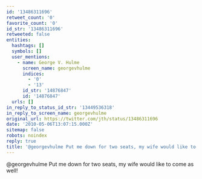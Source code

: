 ```yaml
---
id: '13486311696'
retweet_count: '0'
favorite_count: '0'
id_str: '13486311696'
retweeted: false
entities:
  hashtags: []
  symbols: []
  user_mentions:
    - name: George V. Hulme
      screen_name: georgevhulme
      indices:
        - '0'
        - '13'
      id_str: '14876847'
      id: '14876847'
  urls: []
in_reply_to_status_id_str: '13449536318'
in_reply_to_screen_name: georgevhulme
original_url: https://twitter.com/jth/status/13486311696
date: '2010-05-06T13:07:15.000Z'
sitemap: false
robots: noindex
reply: true
title: '@georgevhulme Put me down for two seats, my wife would like to come as well!'
---
```


@georgevhulme Put me down for two seats, my wife would like to come as well!